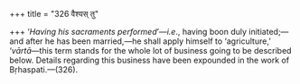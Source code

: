 +++
title = "326 वैश्यस् तु"

+++
‘*Having his sacraments performed*’—*i.e*., having boon duly
initiated;—and after he has been married,—he shall apply himself to
‘agriculture,’ ‘*vārtā*—this term stands for the whole lot of business
going to be described below. Details regarding this business have been
expounded in the work of Bṛhaspati.—(326).


